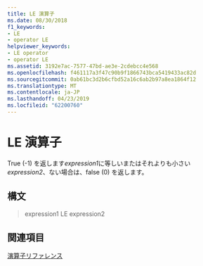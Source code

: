 ```yaml
---
title: LE 演算子
ms.date: 08/30/2018
f1_keywords:
- LE
- operator LE
helpviewer_keywords:
- LE operator
- operator LE
ms.assetid: 3192e7ac-7577-47bd-ae3e-2cdebcc4e568
ms.openlocfilehash: f461117a3f47c90b9f1866743bca5419433ac82d
ms.sourcegitcommit: 0ab61bc3d2b6cfbd52a16c6ab2b97a8ea1864f12
ms.translationtype: MT
ms.contentlocale: ja-JP
ms.lasthandoff: 04/23/2019
ms.locfileid: "62200760"
---
```

# <a name="operator-le"></a>LE 演算子

True (-1) を返します*expression1*に等しいまたはそれよりも小さい*expression2*、ない場合は、false (0) を返します。

## <a name="syntax"></a>構文

> expression1 LE expression2

## <a name="see-also"></a>関連項目

[演算子リファレンス](../../assembler/masm/operators-reference.md)<br/>